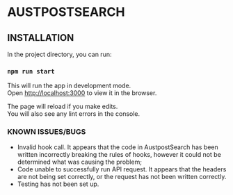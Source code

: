 # AUSTPOSTSEARCH

## INSTALLATION

In the project directory, you can run:

### `npm run start`

This will run the app in  development mode.\
Open [http://localhost:3000](http://localhost:3000) to view it in the browser.

The page will reload if you make edits.\
You will also see any lint errors in the console.


### KNOWN ISSUES/BUGS

- Invalid hook call. It appears that the code in AustpostSearch has been written incorrectly breaking the rules of hooks, however it could not be determined what was causing the problem; 
- Code unable to successfully run API request. It appears that the headers are not being set correctly, or the request has not been written correctly.
- Testing has not been set up. 
